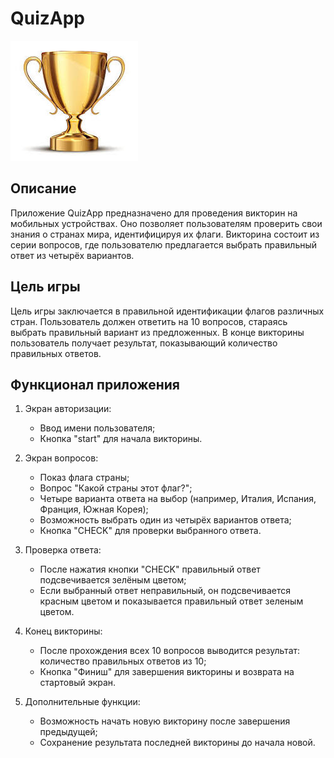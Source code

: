 QuizApp
=================================
![image](https://github.com/Swertex77/QuizApp/blob/my-branch/app/src/main/res/drawable/trophy_image.jpeg)


Описание
--------
Приложение QuizApp предназначено для проведения викторин на мобильных устройствах. Оно позволяет пользователям проверить свои знания о странах мира, идентифицируя их флаги. Викторина состоит из серии вопросов, где пользователю предлагается выбрать правильный ответ из четырёх вариантов.


Цель игры
---------
Цель игры заключается в правильной идентификации флагов различных стран. Пользователь должен ответить на 10 вопросов, стараясь выбрать правильный вариант из предложенных. В конце викторины пользователь получает результат, показывающий количество правильных ответов.

Функционал приложения
--------------------
1. Экран авторизации:
   - Ввод имени пользователя;
   - Кнопка "start" для начала викторины.

2. Экран вопросов:
   - Показ флага страны;
   - Вопрос "Какой страны этот флаг?";
   - Четыре варианта ответа на выбор (например, Италия, Испания, Франция, Южная Корея);
   - Возможность выбрать один из четырёх вариантов ответа;
   - Кнопка "CHECK" для проверки выбранного ответа.
     
3. Проверка ответа:
   - После нажатия кнопки "CHECK" правильный ответ подсвечивается зелёным цветом;
   - Если выбранный ответ неправильный, он подсвечивается красным цветом и показывается правильный ответ зеленым цветом.

4. Конец викторины:
   - После прохождения всех 10 вопросов выводится результат: количество правильных ответов из 10;
   - Кнопка "Финиш" для завершения викторины и возврата на стартовый экран.

5. Дополнительные функции:
   - Возможность начать новую викторину после завершения предыдущей;
   - Сохранение результата последней викторины до начала новой.
